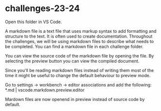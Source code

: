 # challenges-23-24

Open this folder in VS Code.

A markdown file is a text file that uses markup syntax to add formatting and structure to the text. It is often used to create documentation.
Throughout the challenges, we will be using markdown files to describe what needs to be completed. You can find a markdown file in each challenge folder.

You can view the source code of the markdown file by opening the file. By selecting the preview button you can view the compiled document.

<screenshot>

Since you'll be reading markdown files instead of writing them most of the time it might be useful to change the default behaviour to preview mode.

Go to settings -> workbench -> editor associations and add the following: \*.md | vscode.markdown.preview.editor

Mardown files are now openend in preview instead of source code by default.

<screenshot>
